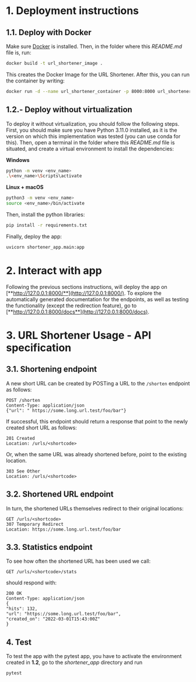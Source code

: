 # 1. Deployment instructions

## 1.1. Deploy with Docker

Make sure [Docker](https://docs.docker.com/get-docker/) is installed. Then, in the folder where this _README.md_ file is, run:

```bash
docker build -t url_shortener_image .
```

This creates the Docker Image for the URL Shortener. After this, you can run the container by writing:

```bash
docker run -d --name url_shortener_container -p 8000:8000 url_shortener_image
```

## 1.2.- Deploy without virtualization

To deploy it without virtualization, you should follow the following steps. First, you should make sure you have Python 3.11.0 installed, as it is the version on which this implementation was tested (you can use conda for this). Then, open a terminal in the folder where this _README.md_ file is situated, and create a virtual environment to install the dependencies:

**Windows**

```bash
python -m venv <env_name>
.\<env_name>\Scripts\activate
```

**Linux + macOS**

```bash
python3 -m venv <env_name>
source <env_name>/bin/activate
```

Then, install the python libraries:

```bash
pip install -r requirements.txt
```

Finally, deploy the app:

```bash
uvicorn shortener_app.main:app
```

# 2. Interact with app

Following the previous sections instructions, will deploy the app on [**http://127.0.0.1:8000/**](http://127.0.0.1:8000/). To explore the automatically generated documentation for the endpoints, as well as testing the functionality (except the redirection feature), go to [**http://127.0.0.1:8000/docs**](http://127.0.0.1:8000/docs).

# 3. URL Shortener Usage - API specification
## 3.1. Shortening endpoint
A new short URL can be created by POSTing a URL to the `/shorten` endpoint as follows:
```
POST /shorten
Content-Type: application/json
{"url": " https://some.long.url.test/foo/bar"}
```
  
If successful, this endpoint should return a response that point to the newly created short URL as follows:
```
201 Created
Location: /urls/<shortcode>
```

Or, when the same URL was already shortened before, point to the existing location.

```
303 See Other
Location: /urls/<shortcode>
```

## 3.2. Shortened URL endpoint
In turn, the shortened URLs themselves redirect to their original locations:
```
GET /urls/<shortcode>
307 Temporary Redirect
Location: https://some.long.url.test/foo/bar
```
## 3.3. Statistics endpoint
To see how often the shortened URL has been used we call:
```
GET /urls/<shortcode>/stats
```
should respond with:
```
200 OK
Content-Type: application/json
{
"hits": 132,
"url": "https://some.long.url.test/foo/bar",
"created_on": "2022-03-01T15:43:00Z"
}
```
## 4. Test
To test the app with the pytest app, you have to activate the environment created in **1.2**, go to the _shortener_app_ directory and run

```bash
pytest
```
